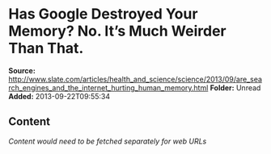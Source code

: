# Has Google Destroyed Your Memory? No. It’s Much Weirder Than That.

**Source:** http://www.slate.com/articles/health_and_science/science/2013/09/are_search_engines_and_the_internet_hurting_human_memory.html
**Folder:** Unread
**Added:** 2013-09-22T09:55:34




## Content
*Content would need to be fetched separately for web URLs*
